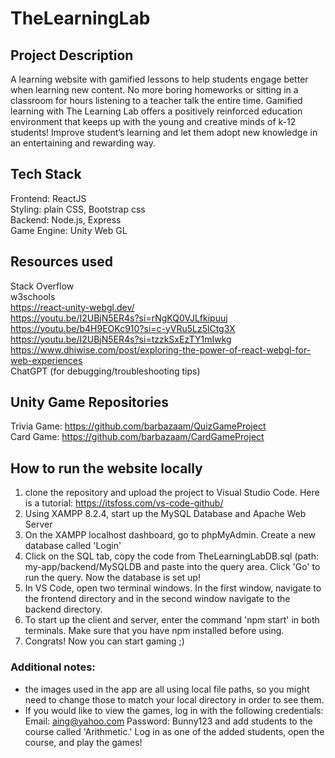 # TheLearningLab

## Project Description

A learning website with gamified lessons to help students engage better when learning new content. No more boring homeworks or sitting in a classroom for hours listening to a teacher talk the entire time. Gamified learning with The Learning Lab offers a positively reinforced education environment that keeps up with the young and creative minds of k-12 students! Improve student’s learning and let them adopt new knowledge in an entertaining and rewarding way.

## Tech Stack 

Frontend: ReactJS  
Styling: plain CSS, Bootstrap css  
Backend: Node.js, Express  
Game Engine: Unity Web GL  

## Resources used 

Stack Overflow  
w3schools  
https://react-unity-webgl.dev/  
https://youtu.be/I2UBjN5ER4s?si=rNgKQ0VJLfkipuuj  
https://youtu.be/b4H9EOKc910?si=c-yVRu5Lz5lCtg3X  
https://youtu.be/I2UBjN5ER4s?si=tzzkSxEzTY1mIwkg  
https://www.dhiwise.com/post/exploring-the-power-of-react-webgl-for-web-experiences  
ChatGPT (for debugging/troubleshooting tips)  

## Unity Game Repositories

Trivia Game: https://github.com/barbazaam/QuizGameProject  
Card Game: https://github.com/barbazaam/CardGameProject  

## How to run the website locally

1. clone the repository and upload the project to Visual Studio Code. Here is a tutorial: https://itsfoss.com/vs-code-github/    
2. Using XAMPP 8.2.4, start up the MySQL Database and Apache Web Server  
3. On the XAMPP localhost dashboard, go to phpMyAdmin. Create a new database called 'Login'  
4. Click on the SQL tab, copy the code from TheLearningLabDB.sql (path: my-app/backend/MySQLDB and paste into the query area. Click 'Go' to run the query. Now the database is set up!  
5. In VS Code, open two terminal windows. In the first window, navigate to the frontend directory and in the second window navigate to the backend directory.  
6. To start up the client and server, enter the command 'npm start' in both terminals. Make sure that you have npm installed before using.  
7. Congrats! Now you can start gaming ;)  

 ### Additional notes: 
 - the images used in the app are all using local file paths, so you might need to change those to match your local directory in order to see them.
 - If you would like to view the games, log in with the following credentials: Email: aing@yahoo.com Password: Bunny123 and add students to the course called 'Arithmetic.' Log in as one of the added students, open the course, and play the games!






